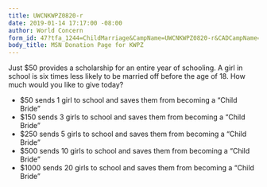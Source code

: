 ```yaml
---
title: UWCNKWPZ0820-r
date: 2019-01-14 17:17:00 -08:00
author: World Concern
form_id: 47?tfa_1244=ChildMarriage&CampName=UWCNKWPZ0820-r&CADCampName=CWCNKWPZ0820-r&tfa_3506=Canada
body_title: MSN Donation Page for KWPZ
---
```


Just $50 provides a scholarship for an entire year of schooling. A girl in school is six times less likely to be married off before the age of 18. How much would you like to give today?

* $50 sends 1 girl to school and saves them from becoming a “Child Bride”
* $150 sends 3 girls to school and saves them from becoming a “Child Bride”
* $250 sends 5 girls to school and saves them from becoming a “Child Bride”
* $500 sends 10 girls to school and saves them from becoming a “Child Bride”
* $1000 sends 20 girls to school and saves them from becoming a “Child Bride”
